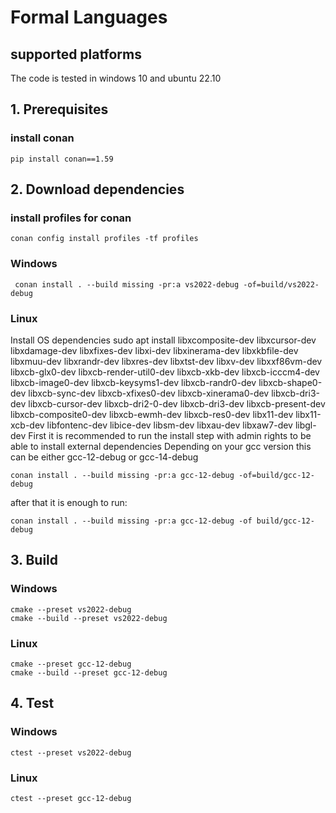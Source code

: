 # Formal Languages

## supported platforms

The code is tested in windows 10 and ubuntu 22.10

## 1. Prerequisites

### install conan
````
pip install conan==1.59
````

## 2. Download dependencies

### install profiles for conan
````
conan config install profiles -tf profiles
````

###  Windows
````
 conan install . --build missing -pr:a vs2022-debug -of=build/vs2022-debug
 ````
###  Linux
Install OS dependencies
sudo apt install libxcomposite-dev libxcursor-dev libxdamage-dev libxfixes-dev libxi-dev libxinerama-dev libxkbfile-dev libxmuu-dev libxrandr-dev libxres-dev libxtst-dev libxv-dev libxxf86vm-dev libxcb-glx0-dev libxcb-render-util0-dev libxcb-xkb-dev libxcb-icccm4-dev libxcb-image0-dev libxcb-keysyms1-dev libxcb-randr0-dev libxcb-shape0-dev libxcb-sync-dev libxcb-xfixes0-dev libxcb-xinerama0-dev libxcb-dri3-dev libxcb-cursor-dev libxcb-dri2-0-dev libxcb-dri3-dev libxcb-present-dev libxcb-composite0-dev libxcb-ewmh-dev libxcb-res0-dev libx11-dev libx11-xcb-dev libfontenc-dev libice-dev libsm-dev  libxau-dev libxaw7-dev libgl-dev
First it is recommended to run the install step with admin rights to be able to install external dependencies
Depending on your gcc version this can be either gcc-12-debug or gcc-14-debug



````
conan install . --build missing -pr:a gcc-12-debug -of=build/gcc-12-debug
 ````
after that it is enough to run:

````
conan install . --build missing -pr:a gcc-12-debug -of build/gcc-12-debug
 ````
## 3. Build
### Windows
````
cmake --preset vs2022-debug
cmake --build --preset vs2022-debug
````
### Linux
````
cmake --preset gcc-12-debug
cmake --build --preset gcc-12-debug
````
## 4. Test
### Windows
````
ctest --preset vs2022-debug
````
### Linux
````
ctest --preset gcc-12-debug
````
